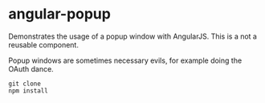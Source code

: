 # angular-popup

Demonstrates the usage of a popup window with AngularJS.  This is a not a reusable component.

Popup windows are sometimes necessary evils, for example doing the OAuth dance.

```
git clone
npm install
```


